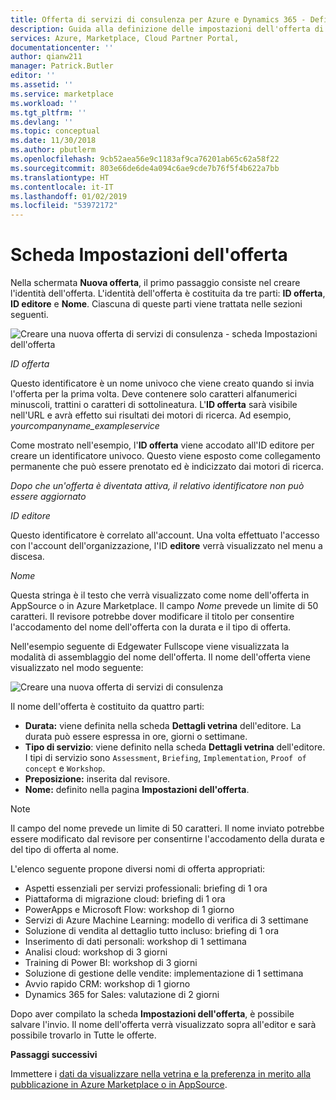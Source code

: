 ```yaml
---
title: Offerta di servizi di consulenza per Azure e Dynamics 365 - Definizione delle impostazioni dell'offerta | Microsoft Docs
description: Guida alla definizione delle impostazioni dell'offerta di servizi di consulenza per Azure o Dynamics 365 nel portale Cloud Partner.
services: Azure, Marketplace, Cloud Partner Portal,
documentationcenter: ''
author: qianw211
manager: Patrick.Butler
editor: ''
ms.assetid: ''
ms.service: marketplace
ms.workload: ''
ms.tgt_pltfrm: ''
ms.devlang: ''
ms.topic: conceptual
ms.date: 11/30/2018
ms.author: pbutlerm
ms.openlocfilehash: 9cb52aea56e9c1183af9ca76201ab65c62a58f22
ms.sourcegitcommit: 803e66de6de4a094c6ae9cde7b76f5f4b622a7bb
ms.translationtype: HT
ms.contentlocale: it-IT
ms.lasthandoff: 01/02/2019
ms.locfileid: "53972172"
---
```

# <a name="offer-settings-tab"></a>Scheda Impostazioni dell'offerta

Nella schermata **Nuova offerta**, il primo passaggio consiste nel creare l'identità dell'offerta. L'identità dell'offerta è costituita da tre parti: **ID offerta**, **ID editore** e **Nome**. Ciascuna di queste parti viene trattata nelle sezioni seguenti.

![Creare una nuova offerta di servizi di consulenza - scheda Impostazioni dell'offerta](media/consultingoffer-settings-tab.png)

*ID offerta*

Questo identificatore è un nome univoco che viene creato quando si invia l'offerta per la prima volta. Deve contenere solo caratteri alfanumerici minuscoli, trattini o caratteri di sottolineatura. L'**ID offerta** sarà visibile nell'URL e avrà effetto sui risultati dei motori di ricerca. Ad esempio, *yourcompanyname_exampleservice*

Come mostrato nell'esempio, l'**ID offerta** viene accodato all'ID editore per creare un identificatore univoco. Questo viene esposto come collegamento permanente che può essere prenotato ed è indicizzato dai motori di ricerca.

*Dopo che un'offerta è diventata attiva, il relativo identificatore non può essere aggiornato*

*ID editore*

Questo identificatore è correlato all'account. Una volta effettuato l'accesso con l'account dell'organizzazione, l'ID **editore** verrà visualizzato nel menu a discesa.

*Nome*

Questa stringa è il testo che verrà visualizzato come nome dell'offerta in AppSource o in Azure Marketplace. Il campo *Nome* prevede un limite di 50 caratteri.  Il revisore potrebbe dover modificare il titolo per consentire l'accodamento del nome dell'offerta con la durata e il tipo di offerta.

Nell'esempio seguente di Edgewater Fullscope viene visualizzata la modalità di assemblaggio del nome dell'offerta. Il nome dell'offerta viene visualizzato nel modo seguente:

![Creare una nuova offerta di servizi di consulenza](media/cppsampleconsultingoffer.png)

Il nome dell'offerta è costituito da quattro parti:

-   **Durata:** viene definita nella scheda **Dettagli vetrina** dell'editore. La durata può essere espressa in ore, giorni o settimane.
-   **Tipo di servizio**: viene definito nella scheda **Dettagli vetrina** dell'editore. I tipi di servizio sono `Assessment`, `Briefing`, `Implementation`, `Proof of concept` e `Workshop`.
-   **Preposizione:** inserita dal revisore.
-   **Nome:** definito nella pagina **Impostazioni dell'offerta**.

>[!Note]
>Il campo del nome prevede un limite di 50 caratteri. Il nome inviato potrebbe essere modificato dal revisore per consentirne l'accodamento della durata e del tipo di offerta al nome.

L'elenco seguente propone diversi nomi di offerta appropriati:

-   Aspetti essenziali per servizi professionali: briefing di 1 ora
-   Piattaforma di migrazione cloud: briefing di 1 ora
-   PowerApps e Microsoft Flow: workshop di 1 giorno
-   Servizi di Azure Machine Learning: modello di verifica di 3 settimane
-   Soluzione di vendita al dettaglio tutto incluso: briefing di 1 ora
-   Inserimento di dati personali: workshop di 1 settimana
-   Analisi cloud: workshop di 3 giorni
-   Training di Power BI: workshop di 3 giorni
-   Soluzione di gestione delle vendite: implementazione di 1 settimana
-   Avvio rapido CRM: workshop di 1 giorno
-   Dynamics 365 for Sales: valutazione di 2 giorni

Dopo aver compilato la scheda **Impostazioni dell'offerta**, è possibile salvare l'invio. Il nome dell'offerta verrà visualizzato sopra all'editor e sarà possibile trovarlo in Tutte le offerte.

**Passaggi successivi**

Immettere i [dati da visualizzare nella vetrina e la preferenza in merito alla pubblicazione in Azure Marketplace o in AppSource](./cpp-consulting-service-storefront-details.md).
